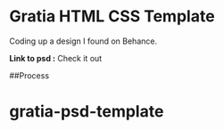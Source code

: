 # Gratia HTML CSS Template

Coding up a design I found on Behance.

__Link to psd :__ Check it out

##Process

# gratia-psd-template
